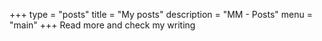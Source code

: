 +++
type = "posts"
title = "My posts"
description = "MM - Posts"
menu = "main"
+++
Read more and check my writing